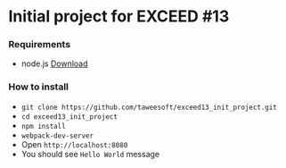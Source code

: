 # Initial project for EXCEED #13

### Requirements
 * node.js [Download](https://nodejs.org/en/download/)
 
### How to install
 * `git clone https://github.com/taweesoft/exceed13_init_project.git`
 * `cd exceed13_init_project`
 * `npm install`
 * `webpack-dev-server`
 * Open `http://localhost:8080`
 * You should see `Hello World` message
